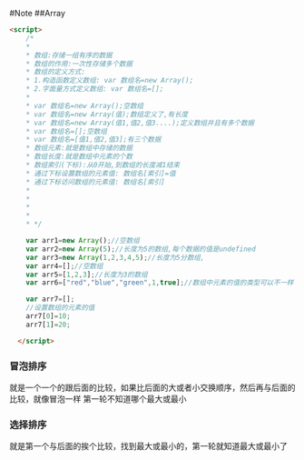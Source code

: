 #Note
##Array
```html
<script>
    /*
    *
    * 数组:存储一组有序的数据
    * 数组的作用:一次性存储多个数据
    * 数组的定义方式:
    * 1.构造函数定义数组: var 数组名=new Array();
    * 2.字面量方式定义数组: var 数组名=[];
    *
    * var 数组名=new Array();空数组
    * var 数组名=new Array(值);数组定义了,有长度
    * var 数组名=new Array(值1,值2,值3....);定义数组并且有多个数据
    * var 数组名=[];空数组
    * var 数组名=[值1,值2,值3];有三个数据
    * 数组元素:就是数组中存储的数据
    * 数组长度:就是数组中元素的个数
    * 数组索引(下标):从0开始,到数组的长度减1结束
    * 通过下标设置数组的元素值: 数组名[索引]=值
    * 通过下标访问数组的元素值: 数组名[索引]
    *
    *
    *
    *
    * */

    var arr1=new Array();//空数组
    var arr2=new Array(5);//长度为5的数组,每个数据的值是undefined
    var arr3=new Array(1,2,3,4,5);//长度为5分数组,
    var arr4=[];//空数组
    var arr5=[1,2,3];//长度为3的数组
    var arr6=["red","blue","green",1,true];//数组中元素的值的类型可以不一样

    var arr7=[];
    //设置数组的元素的值
    arr7[0]=10;
    arr7[1]=20;

  </script>
```

### 冒泡排序
 就是一个一个的跟后面的比较，如果比后面的大或者小交换顺序，然后再与后面的比较，就像冒泡一样 
 第一轮不知道哪个最大或最小
### 选择排序
 就是第一个与后面的挨个比较，找到最大或最小的，第一轮就知道最大或最小了

